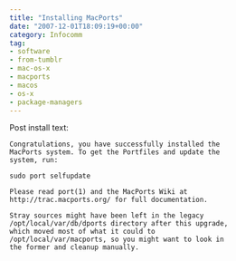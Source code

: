 ```yaml
---
title: "Installing MacPorts"
date: "2007-12-01T18:09:19+00:00"
category: Infocomm
tag:
- software
- from-tumblr
- mac-os-x
- macports
- macos
- os-x
- package-managers
---
```

Post install text:

    Congratulations, you have successfully installed the 
    MacPorts system. To get the Portfiles and update the 
    system, run:
    
    sudo port selfupdate

    Please read port(1) and the MacPorts Wiki at 
    http://trac.macports.org/ for full documentation.

    Stray sources might have been left in the legacy 
    /opt/local/var/db/dports directory after this upgrade,
    which moved most of what it could to 
    /opt/local/var/macports, so you might want to look in 
    the former and cleanup manually.

